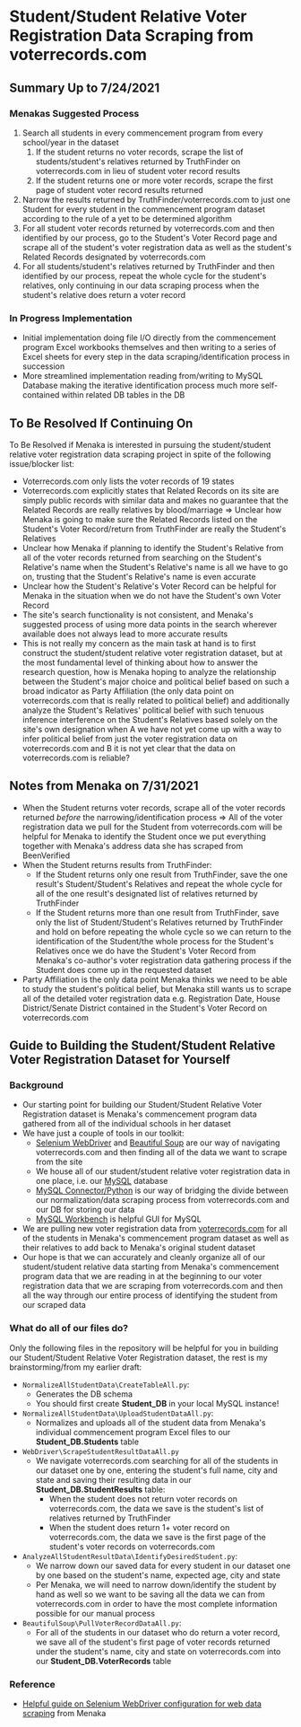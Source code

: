 # Student/Student Relative Voter Registration Data Scraping from voterrecords.com

## Summary Up to 7/24/2021

### Menakas Suggested Process
1. Search all students in every commencement program from every school/year in the dataset
   1. If the student returns no voter records, scrape the list of students/student's relatives returned by TruthFinder on voterrecords.com in lieu of student voter record results
   1. If the student returns one or more voter records, scrape the first page of student voter record results returned
1. Narrow the results returned by TruthFinder/voterrecords.com to just one Student for every student in the commencement program dataset according to the rule of a yet to be determined algorithm
1. For all student voter records returned by voterrecords.com and then identified by our process, go to the Student's Voter Record page and scrape all of the student's voter registration data as well as the student's Related Records designated by voterrecords.com
1. For all students/student's relatives returned by TruthFinder and then identified by our process, repeat the whole cycle for the student's relatives, only continuing in our data scraping process when the student's relative does return a voter record


### In Progress Implementation
* Initial implementation doing file I/O directly from the commencement program Excel workbooks themselves and then writing to a series of Excel sheets for every step in the data scraping/identification process in succession
* More streamlined implementation reading from/writing to MySQL Database making the iterative identification process much more self-contained within related DB tables in the DB


## To Be Resolved If Continuing On

To Be Resolved if Menaka is interested in pursuing the student/student relative voter registration data scraping project in spite of the following issue/blocker list:

* Voterrecords.com only lists the voter records of 19 states
* Voterrecords.com explicitly states that Related Records on its site are simply public records with similar data and makes no guarantee that the Related Records are really relatives by blood/marriage => Unclear how Menaka is going to make sure the Related Records listed on the Student's Voter Record/return from TruthFinder are really the Student's Relatives
* Unclear how Menaka if planning to identify the Student's Relative from all of the voter records returned from searching on the Student's Relative's name when the Student's Relative's name is all we have to go on, trusting that the Student's Relative's name is even accurate
* Unclear how the Student's Relative's Voter Record can be helpful for Menaka in the situation when we do not have the Student's own Voter Record
* The site's search functionality is not consistent, and Menaka's suggested process of using more data points in the search wherever available does not always lead to more accurate results
* This is not really my concern as the main task at hand is to first construct the student/student relative voter registration dataset, but at the most fundamental level of thinking about how to answer the research question, how is Menaka hoping to analyze the relationship between the Student's major choice and political belief based on such a broad indicator as Party Affiliation (the only data point on voterrecords.com that is really related to political belief) and additionally analyze the Student's Relatives' political belief with such tenuous inference interference on the Student's Relatives based solely on the site's own designation when A we have not yet come up with a way to infer political belief from just the voter registration data on voterrecords.com and B it is not yet clear that the data on voterrecords.com is reliable?


## Notes from Menaka on 7/31/2021

* When the Student returns voter records, scrape all of the voter records returned *before* the narrowing/identification process => All of the voter registration data we pull for the Student from voterrecords.com will be helpful for Menaka to identify the Student once we put everything together with Menaka's address data she has scraped from BeenVerified
* When the Student returns results from TruthFinder:
  * If the Student returns only one result from TruthFinder, save the one result's Student/Student's Relatives and repeat the whole cycle for all of the one result's designated list of relatives returned by TruthFinder
  * If the Student returns more than one result from TruthFinder, save only the list of Student/Student's Relatives returned by TruthFinder and hold on before repeating the whole cycle so we can return to the identification of the Student/the whole process for the Student's Relatives once we do have the Student's Voter Record from Menaka's co-author's voter registration data gathering process if the Student does come up in the requested dataset
* Party Affiliation is the only data point Menaka thinks we need to be able to study the student's political belief, but Menaka still wants us to scrape all of the detailed voter registration data e.g. Registration Date, House District/Senate District contained in the Student's Voter Record on voterrecords.com


## Guide to Building the Student/Student Relative Voter Registration Dataset for Yourself

### Background
* Our starting point for building our Student/Student Relative Voter Registration dataset is Menaka's commencement program data gathered from all of the individual schools in her dataset
* We have just a couple of tools in our toolkit:
  * [Selenium WebDriver](https://www.selenium.dev/documentation/webdriver/) and [Beautiful Soup](https://www.crummy.com/software/BeautifulSoup/bs4/doc/) are our way of navigating voterrecords.com and then finding all of the data we want to scrape from the site
  * We house all of our student/student relative voter registration data in one place, i.e. our [MySQL](https://dev.mysql.com/) database
  * [MySQL Connector/Python](https://dev.mysql.com/doc/connector-python/en/) is our way of bridging the divide between our normalization/data scraping process from voterrecords.com and our DB for storing our data
  * [MySQL Workbench](https://dev.mysql.com/doc/workbench/en/) is helpful GUI for MySQL
* We are pulling new voter registration data from [voterrecords.com](voterrecords.com) for all of the students in Menaka's commencement program dataset as well as their relatives to add back to Menaka's original student dataset
* Our hope is that we can accurately and cleanly organize all of our student/student relative data starting from Menaka's commencement program data that we are reading in at the beginning to our voter registration data that we are scraping from voterrecords.com and then all the way through our entire process of identifying the student from our scraped data


### What do all of our files do?
Only the following files in the repository will be helpful for you in building our Student/Student Relative Voter Registration dataset, the rest is my brainstorming/from my earlier draft:
* `NormalizeAllStudentData\CreateTableAll.py`:
  * Generates the DB schema
  * You should first create **Student_DB** in your local MySQL instance!
* `NormalizeAllStudentData\UploadStudentDataAll.py`:
  * Normalizes and uploads all of the student data from Menaka's individual commencement program Excel files to our **Student_DB.Students** table
* `WebDriver\ScrapeStudentResultDataAll.py`
  * We navigate voterrecords.com searching for all of the students in our dataset one by one, entering the student's full name, city and state and saving their resulting data in our **Student_DB.StudentResults** table:
    * When the student does not return voter records on voterrecords.com, the data we save is the student's list of relatives returned by TruthFinder
    * When the student does return 1+ voter record on voterrecords.com, the data we save is the first page of the student's voter records on voterrecords.com
* `AnalyzeAllStudentResultData\IdentifyDesiredStudent.py`:
  * We narrow down our saved data for every student in our dataset one by one based on the student's name, expected age, city and state
  * Per Menaka, we will need to narrow down/identify the student by hand as well so we want to be saving all the data we can from voterrecords.com in order to have the most complete information possible for our manual process
* `BeautifulSoup\PullVoterRecordDataAll.py`:
  * For all of the students in our dataset who do return a voter record, we save all of the student's first page of voter records returned under the student's name, city and state on voterrecords.com into our **Student_DB.VoterRecords** table


### Reference

* [Helpful guide on Selenium WebDriver configuration for web data scraping](https://blog.m157q.tw/posts/2020/09/11/bypass-cloudflare-detection-while-using-selenium-with-chromedriver/) from Menaka

